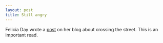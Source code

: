 ```yaml
---
layout: post
title: Still angry
---
```


Felicia Day wrote a [post](http://feliciaday.com/blog/crossing-the-street/)
on her blog about crossing the street.  This is an important read.
